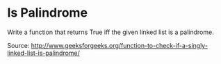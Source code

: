 Is Palindrome
==================

Write a function that returns True iff the given linked list is a palindrome.

Source: http://www.geeksforgeeks.org/function-to-check-if-a-singly-linked-list-is-palindrome/